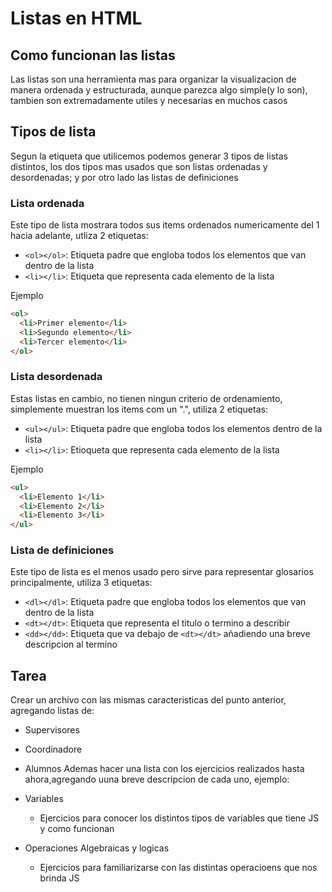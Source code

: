 # Listas en HTML

## Como funcionan las listas

Las listas son una herramienta mas para organizar la visualizacion de manera ordenada y estructurada, aunque parezca algo simple(y lo son),
tambien son extremadamente utiles y necesarias en muchos casos

## Tipos de lista

Segun la etiqueta que utilicemos podemos generar 3 tipos de listas distintos, los dos tipos mas usados que son listas ordenadas y desordenadas;
y por otro lado las listas de definiciones

### Lista ordenada

Este tipo de lista mostrara todos sus items ordenados numericamente del 1 hacia adelante, utliza 2 etiquetas:

- `<ol></ol>`: Etiqueta padre que engloba todos los elementos que van dentro de la lista
- `<li></li>`: Etiqueta que representa cada elemento de la lista

Ejemplo

```html
<ol>
  <li>Primer elemento</li>
  <li>Segundo elemento</li>
  <li>Tercer elemento</li>
</ol>
```

### Lista desordenada

Estas listas en cambio, no tienen ningun criterio de ordenamiento, simplemente muestran los items com un ".", utiliza 2 etiquetas:

- `<ul></ul>`: Etiqueta padre que engloba todos los elementos dentro de la lista
- `<li></li>`: Etioqueta que representa cada elemento de la lista

Ejemplo

```html
<ul>
  <li>Elemento 1</li>
  <li>Elemento 2</li>
  <li>Elemento 3</li>
</ul>
```

### Lista de definiciones

Este tipo de lista es el menos usado pero sirve para representar glosarios principalmente, utiliza 3 etiquetas:

- `<dl></dl>`: Etiqueta padre que engloba todos los elementos que van dentro de la lista
- `<dt></dt>`: Etiqueta que representa el titulo o termino a describir
- `<dd></dd>`: Etiqueta que va debajo de `<dt></dt>` añadiendo una breve descripcion al termino

## Tarea

Crear un archivo con las mismas caracteristicas del punto anterior, agregando listas de:

- Supervisores
- Coordinadore
- Alumnos
  Ademas hacer una lista con los ejercicios realizados hasta ahora,agregando uuna breve descripcion de cada uno, ejemplo:

- Variables
  - Ejercicios para conocer los distintos tipos de variables que tiene JS y como funcionan
- Operaciones Algebraicas y logicas
  - Ejercicios para familiarizarse con las distintas operacioens que nos brinda JS
